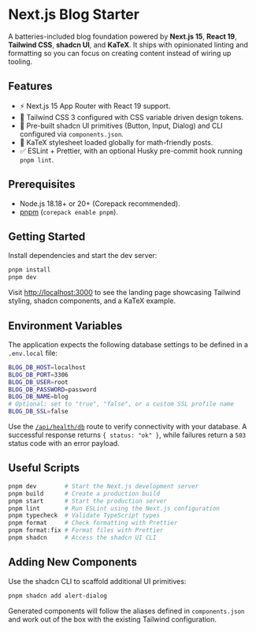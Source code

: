 # Next.js Blog Starter

A batteries-included blog foundation powered by **Next.js 15**, **React 19**, **Tailwind CSS**, **shadcn UI**, and **KaTeX**. It ships with opinionated linting and formatting so you can focus on creating content instead of wiring up tooling.

## Features

- ⚡️ Next.js 15 App Router with React 19 support.
- 🎨 Tailwind CSS 3 configured with CSS variable driven design tokens.
- 🧩 Pre-built shadcn UI primitives (Button, Input, Dialog) and CLI configured via `components.json`.
- 🧮 KaTeX stylesheet loaded globally for math-friendly posts.
- ✅ ESLint + Prettier, with an optional Husky pre-commit hook running `pnpm lint`.

## Prerequisites

- Node.js 18.18+ or 20+ (Corepack recommended).
- [pnpm](https://pnpm.io/) (`corepack enable pnpm`).

## Getting Started

Install dependencies and start the dev server:

```bash
pnpm install
pnpm dev
```

Visit [http://localhost:3000](http://localhost:3000) to see the landing page showcasing Tailwind styling, shadcn components, and a KaTeX example.

## Environment Variables

The application expects the following database settings to be defined in a `.env.local` file:

```bash
BLOG_DB_HOST=localhost
BLOG_DB_PORT=3306
BLOG_DB_USER=root
BLOG_DB_PASSWORD=password
BLOG_DB_NAME=blog
# Optional: set to "true", "false", or a custom SSL profile name
BLOG_DB_SSL=false
```

Use the [`/api/health/db`](http://localhost:3000/api/health/db) route to verify connectivity with your database. A successful response returns `{ status: "ok" }`, while failures return a `503` status code with an error payload.

## Useful Scripts

```bash
pnpm dev        # Start the Next.js development server
pnpm build      # Create a production build
pnpm start      # Start the production server
pnpm lint       # Run ESLint using the Next.js configuration
pnpm typecheck  # Validate TypeScript types
pnpm format     # Check formatting with Prettier
pnpm format:fix # Format files with Prettier
pnpm shadcn     # Access the shadcn UI CLI
```

## Adding New Components

Use the shadcn CLI to scaffold additional UI primitives:

```bash
pnpm shadcn add alert-dialog
```

Generated components will follow the aliases defined in `components.json` and work out of the box with the existing Tailwind configuration.
